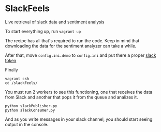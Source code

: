 # SlackFeels
Live retrieval of slack data and sentiment analysis

To start everything up, run `vagrant up`

The recipe has all that's required to run the code. Keep in mind that downloading the data for the sentiment analyzer can take a while.

After that, move `config.ini.demo` to `config.ini` and put there a proper [slack token](https://api.slack.com/tokens)

Finally
```
vagrant ssh
cd /slackFeels/
```
You must run 2 workers to see this functioning, one that receives the data from Slack and another that pops it from the queue and analizes it.
```
python slackPublisher.py
python slackConsumer.py
```

And as you write messages in your slack channel, you should start seeing output in the console.
